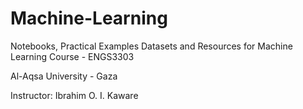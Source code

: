 # Machine-Learning
Notebooks, Practical Examples Datasets and Resources for Machine Learning Course - ENGS3303

Al-Aqsa University - Gaza

Instructor: Ibrahim O. I. Kaware
